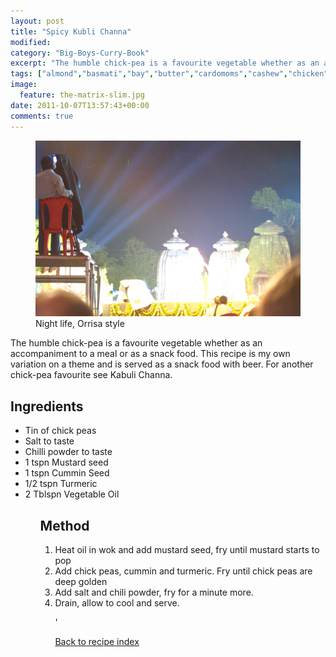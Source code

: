 ```yaml
---
layout: post
title: "Spicy Kubli Channa"
modified:
category: "Big-Boys-Curry-Book"
excerpt: "The humble chick-pea is a favourite vegetable whether as an accompaniment to a meal or"
tags: ["almond","basmati","bay","butter","cardomoms","cashew","chicken","cinnamon","cloves","cumin","ghee","lamb","mace","nuts","pepper","rice","saffron","turmeric"]
image:
  feature: the-matrix-slim.jpg
date: 2011-10-07T13:57:43+00:00
comments: true
---
```


<figure>
	<a href="/images/bbcb/pict1535.jpg" alt="Bhubaneswar, Orissa, India" title="Bhubaneswar, Orissa, India &#169; Ashley Kitson 12/09/2011"><img src="/images/bbcb/pict1535.jpg"/></a>
	<figcaption>Night life, Orrisa style</figcaption>
</figure>

The humble chick-pea is a favourite vegetable whether as an accompaniment to a meal or as a snack food. This recipe is my own variation on a theme and is served as a snack food with beer. For another chick-pea favourite see Kabuli Channa.
        
## Ingredients
        
<ul><li>Tin of chick peas</li><li>Salt to taste</li><li>Chilli powder to taste</li><li>1 tspn Mustard seed</li><li>1 tspn Cummin Seed</li><li>1/2 tspn Turmeric</li><li>2 Tblspn Vegetable Oil</li><ul>
        
## Method

<ol><li>Heat oil in wok and add mustard seed, fry until mustard starts to pop</li><li>Add chick peas, cummin and turmeric. Fry until chick peas are deep golden</li><li>Add salt and chili powder, fry for a minute more.</li><li>Drain, allow to cool and serve.</p>'   

<a href="/bbcb">Back to recipe index</a>      
